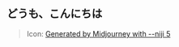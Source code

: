 ## どうも、こんにちは

> Icon: [Generated by Midjourney with --niji 5](https://cdn.midjourney.com/c9e65043-020f-44d4-a9b2-2649d56fa15f/0_1.png)
